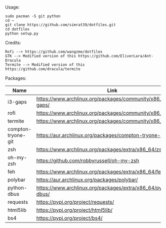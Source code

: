 Usage:

    sudo pacman -S git python
    cd ~
    git clone https://github.com/simrat39/dotfiles.git
    cd dotfiles
    python setup.py

Credits:

    Rofi --> https://github.com/wangzme/dotfiles
    GTK --> Modified version of this https://github.com/EliverLara/Ant-Dracula
    Termite --> Modified version of this https://github.com/dracula/termite

Packages:

| Name        | Link           |
| ------------- |-------------|
| i3-gaps | https://www.archlinux.org/packages/community/x86_64/i3-gaps/ |
| rofi | https://www.archlinux.org/packages/community/x86_64/rofi/ |
| termite | https://www.archlinux.org/packages/community/x86_64/termite/ |
| compton-tryone-git | https://aur.archlinux.org/packages/compton-tryone-git/ |
| zsh | https://www.archlinux.org/packages/extra/x86_64/zsh/ |
| oh-my-zsh | https://github.com/robbyrussell/oh-my-zsh |
| feh | https://www.archlinux.org/packages/extra/x86_64/feh/ |
| polybar | https://aur.archlinux.org/packages/polybar/ |
| python-dbus | https://www.archlinux.org/packages/extra/x86_64/python-dbus/ |
| requests | https://pypi.org/project/requests/ |
| html5lib | https://pypi.org/project/html5lib/ |
| bs4 | https://pypi.org/project/bs4/ |